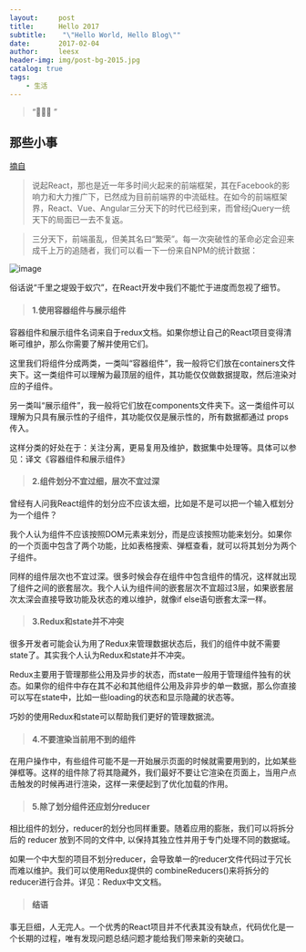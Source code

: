 ```yaml
---
layout:     post
title:      Hello 2017
subtitle:    "\"Hello World, Hello Blog\""
date:       2017-02-04
author:     leesx
header-img: img/post-bg-2015.jpg
catalog: true
tags:
    - 生活
---
```


> “🙉🙉🙉 ”

## 那些小事

[摘自](http://gold.xitu.io/post/583a6d0261ff4b007ecaaceb)

> 说起React，那也是近一年多时间火起来的前端框架，其在Facebook的影响力和大力推广下，已然成为目前前端界的中流砥柱。在如今的前端框架界，React、Vue、Angular三分天下的时代已经到来，而曾经jQuery一统天下的局面已一去不复返。

> 三分天下，前端虽乱，但美其名曰“繁荣”。每一次突破性的革命必定会迎来成千上万的追随者，我们可以看一下一份来自NPM的统计数据：

![image](https://dn-mhke0kuv.qbox.me/30525de2acc04e01869b.png)

俗话说“千里之堤毁于蚁穴”，在React开发中我们不能忙于进度而忽视了细节。

> #### 1.使用容器组件与展示组件

容器组件和展示组件名词来自于redux文档。如果你想让自己的React项目变得清晰可维护，那么你需要了解并使用它们。

这里我们将组件分成两类，一类叫“容器组件”，我一般将它们放在containers文件夹下。这一类组件可以理解为最顶层的组件，其功能仅仅做数据提取，然后渲染对应的子组件。

另一类叫“展示组件”，我一般将它们放在components文件夹下。这一类组件可以理解为只具有展示性的子组件，其功能仅仅是展示性的，所有数据都通过 props 传入。

这样分类的好处在于：关注分离，更易复用及维护，数据集中处理等。具体可以参见：译文《容器组件和展示组件》

> #### 2.组件划分不宜过细，层次不宜过深

曾经有人问我React组件的划分应不应该太细，比如是不是可以把一个输入框划分为一个组件？

我个人认为组件不应该按照DOM元素来划分，而是应该按照功能来划分。如果你的一个页面中包含了两个功能，比如表格搜索、弹框查看，就可以将其划分为两个子组件。

同样的组件层次也不宜过深。很多时候会存在组件中包含组件的情况，这样就出现了组件之间的嵌套层次。我个人认为组件间的嵌套层次不宜超过3层，如果嵌套层次太深会直接导致功能及状态的难以维护，就像if else语句嵌套太深一样。

> #### 3.Redux和state并不冲突

很多开发者可能会认为用了Redux来管理数据状态后，我们的组件中就不需要state了。其实我个人认为Redux和state并不冲突。

Redux主要用于管理那些公用及异步的状态，而state一般用于管理组件独有的状态。如果你的组件中存在其不必和其他组件公用及非异步的单一数据，那么你直接可以写在state中，比如一些loading的状态和显示隐藏的状态等。

巧妙的使用Redux和state可以帮助我们更好的管理数据流。

> #### 4.不要渲染当前用不到的组件

在用户操作中，有些组件可能不是一开始展示页面的时候就需要用到的，比如某些弹框等。这样的组件除了将其隐藏外，我们最好不要让它渲染在页面上，当用户点击触发的时候再进行渲染，这样一来便起到了优化加载的作用。

> #### 5.除了划分组件还应划分reducer

相比组件的划分，reducer的划分也同样重要。随着应用的膨胀，我们可以将拆分后的 reducer 放到不同的文件中, 以保持其独立性并用于专门处理不同的数据域。

如果一个中大型的项目不划分reducer，会导致单一的reducer文件代码过于冗长而难以维护。我们可以使用Redux提供的 combineReducers()来将拆分的reducer进行合并。详见：Redux中文文档。

> #### 结语

事无巨细，人无完人。一个优秀的React项目并不代表其没有缺点，代码优化是一个长期的过程，唯有发现问题总结问题才能给我们带来新的突破口。

